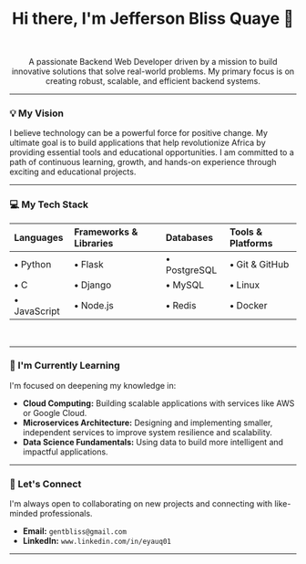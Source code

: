 <div align="center">
  <h1>Hi there, I'm Jefferson Bliss Quaye 👋</h1>
</div>

<br>

<p align="center">
  A passionate Backend Web Developer driven by a mission to build innovative solutions that solve real-world problems. My primary focus is on creating robust, scalable, and efficient backend systems.
</p>

---

### 💡 My Vision

I believe technology can be a powerful force for positive change. My ultimate goal is to build applications that help revolutionize Africa by providing essential tools and educational opportunities. I am committed to a path of continuous learning, growth, and hands-on experience through exciting and educational projects.

---

### 💻 My Tech Stack

| Languages | Frameworks & Libraries | Databases | Tools & Platforms |
| :--- | :--- | :--- | :--- |
| **•** Python | **•** Flask | **•** PostgreSQL | **•** Git & GitHub |
| **•** C | **•** Django | **•** MySQL | **•** Linux |
| **•** JavaScript | **•** Node.js | **•** Redis | **•** Docker |

<br>

---

### 🌱 I'm Currently Learning

I'm focused on deepening my knowledge in:
* **Cloud Computing:** Building scalable applications with services like AWS or Google Cloud.
* **Microservices Architecture:** Designing and implementing smaller, independent services to improve system resilience and scalability.
* **Data Science Fundamentals:** Using data to build more intelligent and impactful applications.

---

### 🤝 Let's Connect

I'm always open to collaborating on new projects and connecting with like-minded professionals.

* **Email:** `gentbliss@gmail.com`
* **LinkedIn:** `www.linkedin.com/in/eyauq01`

---
